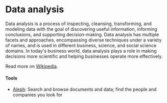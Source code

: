 # Data analysis

Data analysis is a process of inspecting, cleansing, transforming, and modeling data with the goal of discovering useful information, informing conclusions, and supporting decision-making. Data analysis has multiple facets and approaches, encompassing diverse techniques under a variety of names, and is used in different business, science, and social science domains. In today's business world, data analysis plays a role in making decisions more scientific and helping businesses operate more effectively.

Read more on [Wikipedia](https://en.wikipedia.org/wiki/Data_analysis).

#### Tools
- [Aleph](https://github.com/alephdata/aleph): Search and browse documents and data; find the people and companies you look for
